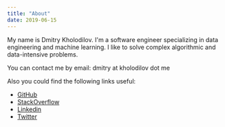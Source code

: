 ```yaml
---
title: "About"
date: 2019-06-15
---
```


My name is Dmitry Kholodilov. I'm a software engineer specializing in data engineering and machine learning. I like to solve complex algorithmic and data-intensive problems.

You can contact me by email: dmitry at kholodilov dot me

Also you could find the following links useful:

* [GitHub](https://github.com/kholodilov)
* [StackOverflow](https://stackoverflow.com/users/217079/dmitry)
* [Linkedin](https://www.linkedin.com/in/dmitry-kholodilov-4922095b/)
* [Twitter](https://twitter.com/kholodilov_dm)

